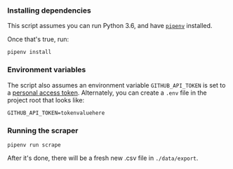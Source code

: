 ### Installing dependencies
This script assumes you can run Python 3.6, and have [`pipenv`](https://pipenv.readthedocs.io/en/latest/) installed.

Once that's true, run:

```
pipenv install
```

### Environment variables

The script also assumes an environment variable `GITHUB_API_TOKEN` is set to a [personal access token](https://help.github.com/en/articles/creating-a-personal-access-token-for-the-command-line). Alternately, you can create a `.env` file in the project root that looks like:

```
GITHUB_API_TOKEN=tokenvaluehere
```

### Running the scraper

```
pipenv run scrape
```

After it's done, there will be a fresh new .csv file in `./data/export`.

